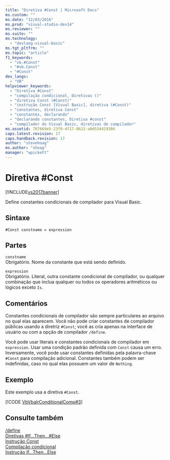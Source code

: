 ```yaml
---
title: "Diretiva #Const | Microsoft Docs"
ms.custom: ""
ms.date: "12/03/2016"
ms.prod: "visual-studio-dev14"
ms.reviewer: ""
ms.suite: ""
ms.technology: 
  - "devlang-visual-basic"
ms.tgt_pltfrm: ""
ms.topic: "article"
f1_keywords: 
  - "vb.#Const"
  - "#vb.Const"
  - "#Const"
dev_langs: 
  - "VB"
helpviewer_keywords: 
  - "Diretiva #Const"
  - "compilação condicional, Diretivas ()"
  - "diretiva Const (#Const)"
  - "instrução Const [Visual Basic], diretiva (#Const)"
  - "constantes, diretiva Const"
  - "constantes, declarando"
  - "declarando constantes, Diretiva #const"
  - "compilador do Visual Basic, diretivas de compilador"
ms.assetid: 707669e5-23f9-4f17-8622-a0d534429386
caps.latest.revision: 17
caps.handback.revision: 17
author: "stevehoag"
ms.author: "shoag"
manager: "wpickett"
---
```

# Diretiva #Const
[!INCLUDE[vs2017banner](../../../csharp/includes/vs2017banner.md)]

Define constantes condicionais de compilador para Visual Basic.  
  
## Sintaxe  
  
```  
#Const constname = expression  
```  
  
## Partes  
 `constname`  
 Obrigatório.  Nome da constante que está sendo definido.  
  
 `expression`  
 Obrigatório.  Literal, outra constante condicional de compilador, ou qualquer combinação que inclua qualquer ou todos os operadores aritméticos ou lógicos exceto `Is`.  
  
## Comentários  
 Constantes condicionais de compilador são sempre particulares ao arquivo no qual elas aparecem.  Você não pode criar constantes de compilador públicas usando a diretriz `#Const`; você as cria apenas na interface de usuário ou com a opção de compilador `/define`.  
  
 Você pode usar literais e constantes condicionais de compilador em `expression`.  Usar uma condição padrão definida com `Const` causa um erro.  Inversamente, você pode usar constantes definidas pela palavra\-chave `#Const` para compilação adicional.  Constantes também podem ser indefinidas, caso no qual elas possuem um valor de `Nothing`.  
  
## Exemplo  
 Este exemplo usa a diretiva `#Const`.  
  
 [!CODE [VbVbalrConditionalComp#3](../CodeSnippet/VS_Snippets_VBCSharp/VbVbalrConditionalComp#3)]  
  
## Consulte também  
 [\/define](../../../visual-basic/reference/command-line-compiler/define.md)   
 [Diretivas \#If...Then...\#Else](../../../visual-basic/language-reference/directives/if-then-else-directives.md)   
 [Instrução Const](../../../visual-basic/language-reference/statements/const-statement.md)   
 [Compilação condicional](../../../visual-basic/programming-guide/program-structure/conditional-compilation.md)   
 [Instrução If...Then...Else](../../../visual-basic/language-reference/statements/if-then-else-statement.md)